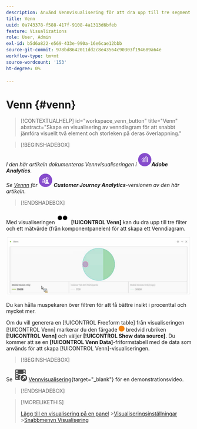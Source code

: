 ```yaml
---
description: Använd Vennvisualisering för att dra upp till tre segment och ett mätvärde för att skapa ett Venndiagram.
title: Venn
uuid: 0a743378-f588-417f-9108-4a1313d6bfeb
feature: Visualizations
role: User, Admin
exl-id: b5d6a822-e569-433e-990a-16e6cae12bbb
source-git-commit: 978bd8642011dd2c8e43564c90303f194689a64e
workflow-type: tm+mt
source-wordcount: '153'
ht-degree: 0%

---
```


# Venn {#venn}

<!-- markdownlint-disable MD034 -->

>[!CONTEXTUALHELP]
>id="workspace_venn_button"
>title="Venn"
>abstract="Skapa en visualisering av venndiagram för att snabbt jämföra visuellt två element och storleken på deras överlappning."

<!-- markdownlint-enable MD034 -->


>[!BEGINSHADEBOX]

_I den här artikeln dokumenteras Vennvisualiseringen i_ ![AdobeAnalytics](/help/assets/icons/AdobeAnalytics.svg) _&#x200B;**Adobe Analytics**._<br/>_Se [Vennn](https://experienceleague.adobe.com/en/docs/analytics-platform/using/cja-workspace/visualizations/venn) för_ ![CustomerJourneyAnalytics](/help/assets/icons/CustomerJourneyAnalytics.svg) _&#x200B;**Customer Journey Analytics**-versionen av den här artikeln._

>[!ENDSHADEBOX]

Med visualiseringen ![Type](/help/assets/icons/TwoDots.svg) **[!UICONTROL Venn]** kan du dra upp till tre filter och ett mätvärde (från komponentpanelen) för att skapa ett Venndiagram.

![Vennvisualisering som innehåller tre filter.](assets/venn.png)

Du kan hålla muspekaren över filtren för att få bättre insikt i procenttal och mycket mer.

Om du vill generera en [!UICONTROL Freeform table] från visualiseringen [!UICONTROL Venn] markerar du den färgade ![StatusOrange](/help/assets/icons/StatusOrange.svg) bredvid rubriken **[!UICONTROL Venn]** och väljer **[!UICONTROL Show data source]**. Du kommer att se en **[!UICONTROL Venn Data]**-friformstabell med de data som används för att skapa [!UICONTROL Venn]-visualiseringen.

<!--
To normalize the Venn diagram (take the size out of it), go select ![Setting](/help/assets/icons/Setting.svg) and select **[!UICONTROL Normalization]**.

![Visualization Settings option for Visualization type: Venn diagram.](assets/normalization.png)

-->


>[!BEGINSHADEBOX]

Se ![VideoCheckedOut](/help/assets/icons/VideoCheckedOut.svg) [Vennvisualisering](https://video.tv.adobe.com/v/335798/?quality=12){target=&#34;_blank&#34;} för en demonstrationsvideo.

>[!ENDSHADEBOX]


>[!MORELIKETHIS]
>
>[Lägg till en visualisering på en panel](/help/analyze/analysis-workspace/visualizations/freeform-analysis-visualizations.md#add-visualizations-to-a-panel)
>&#x200B;>[Visualiseringsinställningar](/help/analyze/analysis-workspace/visualizations/freeform-analysis-visualizations.md#settings)
>&#x200B;>[Snabbmenyn Visualisering ](/help/analyze/analysis-workspace/visualizations/freeform-analysis-visualizations.md#context-menu)
>

